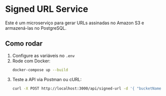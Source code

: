 # Signed URL Service

Este é um microserviço para gerar URLs assinadas no Amazon S3 e armazená-las no PostgreSQL.

## Como rodar

1. Configure as variáveis no `.env`
2. Rode com Docker:
   ```sh
   docker-compose up --build
   ```
3. Teste a API via Postman ou cURL:
   ```sh
   curl -X POST http://localhost:3000/api/signed-url -d '{ "bucketName": "meu-bucket", "key": "arquivo.txt", "expiresIn": 3600 }' -H "Content-Type: application/json"
   ```